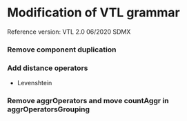 # Modification of VTL grammar

Reference version: VTL 2.0 06/2020 SDMX

### Remove component duplication

### Add distance operators

- Levenshtein

### Remove aggrOperators and move countAggr in aggrOperatorsGrouping